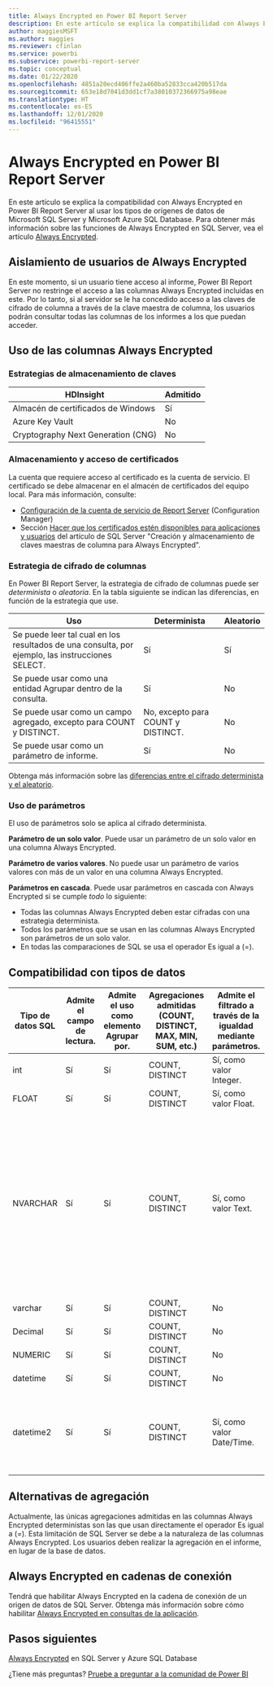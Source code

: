 ```yaml
---
title: Always Encrypted en Power BI Report Server
description: En este artículo se explica la compatibilidad con Always Encrypted en Power BI Report Server al usar los tipos de orígenes de datos de Microsoft SQL Server y Microsoft Azure SQL Database.
author: maggiesMSFT
ms.author: maggies
ms.reviewer: cfinlan
ms.service: powerbi
ms.subservice: powerbi-report-server
ms.topic: conceptual
ms.date: 01/22/2020
ms.openlocfilehash: 4851a20ecd406ffe2a460ba52833cca420b517da
ms.sourcegitcommit: 653e18d7041d3dd1cf7a38010372366975a98eae
ms.translationtype: HT
ms.contentlocale: es-ES
ms.lasthandoff: 12/01/2020
ms.locfileid: "96415551"
---
```

# <a name="always-encrypted-in-power-bi-report-server"></a>Always Encrypted en Power BI Report Server

En este artículo se explica la compatibilidad con Always Encrypted en Power BI Report Server al usar los tipos de orígenes de datos de Microsoft SQL Server y Microsoft Azure SQL Database. Para obtener más información sobre las funciones de Always Encrypted en SQL Server, vea el artículo [Always Encrypted](/sql/relational-databases/security/encryption/always-encrypted-database-engine).

## <a name="always-encrypted-user-isolation"></a>Aislamiento de usuarios de Always Encrypted

En este momento, si un usuario tiene acceso al informe, Power BI Report Server no restringe el acceso a las columnas Always Encrypted incluidas en este.  Por lo tanto, si al servidor se le ha concedido acceso a las claves de cifrado de columna a través de la clave maestra de columna, los usuarios podrán consultar todas las columnas de los informes a los que puedan acceder.

## <a name="always-encrypted-column-usage"></a>Uso de las columnas Always Encrypted

### <a name="key-storage-strategies"></a>Estrategias de almacenamiento de claves

|HDInsight  |Admitido  |
|---------|---------|
|Almacén de certificados de Windows | Sí |
|Azure Key Vault | No |
| Cryptography Next Generation (CNG) | No |

### <a name="certificate-storage-and-access"></a>Almacenamiento y acceso de certificados

La cuenta que requiere acceso al certificado es la cuenta de servicio. El certificado se debe almacenar en el almacén de certificados del equipo local. Para más información, consulte:

- [Configuración de la cuenta de servicio de Report Server](/sql/reporting-services/install-windows/configure-the-report-server-service-account-ssrs-configuration-manager) (Configuration Manager)
- Sección [Hacer que los certificados estén disponibles para aplicaciones y usuarios](/sql/relational-databases/security/encryption/create-and-store-column-master-keys-always-encrypted#making-certificates-available-to-applications-and-users) del artículo de SQL Server "Creación y almacenamiento de claves maestras de columna para Always Encrypted".

### <a name="column-encryption-strategy"></a>Estrategia de cifrado de columnas

En Power BI Report Server, la estrategia de cifrado de columnas puede ser *determinista* o *aleatoria*. En la tabla siguiente se indican las diferencias, en función de la estrategia que use.

|Uso  |Determinista  |Aleatorio  |
|---------|---------|---------|
|Se puede leer tal cual en los resultados de una consulta, por ejemplo, las instrucciones SELECT. | Sí  | Sí  |
|Se puede usar como una entidad Agrupar dentro de la consulta. | Sí | No |
|Se puede usar como un campo agregado, excepto para COUNT y DISTINCT. | No, excepto para COUNT y DISTINCT. | No |
|Se puede usar como un parámetro de informe. | Sí | No |

Obtenga más información sobre las [diferencias entre el cifrado determinista y el aleatorio](/sql/relational-databases/security/encryption/always-encrypted-database-engine#selecting--deterministic-or-randomized-encryption).

### <a name="parameter-usage"></a>Uso de parámetros

El uso de parámetros solo se aplica al cifrado determinista.

**Parámetro de un solo valor**.  Puede usar un parámetro de un solo valor en una columna Always Encrypted.

**Parámetro de varios valores**. No puede usar un parámetro de varios valores con más de un valor en una columna Always Encrypted.

**Parámetros en cascada**. Puede usar parámetros en cascada con Always Encrypted si se cumple *todo* lo siguiente:

- Todas las columnas Always Encrypted deben estar cifradas con una estrategia determinista.
- Todos los parámetros que se usan en las columnas Always Encrypted son parámetros de un solo valor.
- En todas las comparaciones de SQL se usa el operador Es igual a (=).

## <a name="datatype-support"></a>Compatibilidad con tipos de datos

| Tipo de datos SQL | Admite el campo de lectura. | Admite el uso como elemento Agrupar por. | Agregaciones admitidas (COUNT, DISTINCT, MAX, MIN, SUM, etc.) | Admite el filtrado a través de la igualdad mediante parámetros. | Notas |
| --- | --- | --- | --- | --- | --- |
| int | Sí | Sí | COUNT, DISTINCT | Sí, como valor Integer. |   |
| FLOAT | Sí | Sí | COUNT, DISTINCT | Sí, como valor Float. |   |
| NVARCHAR | Sí | Sí | COUNT, DISTINCT | Sí, como valor Text. | El cifrado determinista debe usar una intercalación de columna con un criterio de ordenación binario 2 para columnas de caracteres. Vea el artículo de SQL Server [Always Encrypted](/sql/relational-databases/security/encryption/always-encrypted-database-engine#selecting--deterministic-or-randomized-encryption) para obtener más información al respecto.  |
| varchar | Sí | Sí | COUNT, DISTINCT | No |   |
| Decimal | Sí | Sí | COUNT, DISTINCT | No |   |
| NUMERIC | Sí | Sí | COUNT, DISTINCT | No |   |
| datetime | Sí | Sí | COUNT, DISTINCT | No |   |
| datetime2 | Sí | Sí | COUNT, DISTINCT | Sí, como valor Date/Time. | Se admite si la columna no tiene ninguna precisión de milisegundos (es decir, no es datetime2(0)). |

## <a name="aggregation-alternatives"></a>Alternativas de agregación

Actualmente, las únicas agregaciones admitidas en las columnas Always Encrypted deterministas son las que usan directamente el operador Es igual a (=). Esta limitación de SQL Server se debe a la naturaleza de las columnas Always Encrypted. Los usuarios deben realizar la agregación en el informe, en lugar de la base de datos.

## <a name="always-encrypted-in-connection-strings"></a>Always Encrypted en cadenas de conexión

Tendrá que habilitar Always Encrypted en la cadena de conexión de un origen de datos de SQL Server. Obtenga más información sobre cómo habilitar [Always Encrypted en consultas de la aplicación](/sql/relational-databases/security/encryption/develop-using-always-encrypted-with-net-framework-data-provider#enabling-always-encrypted-for-application-queries).

## <a name="next-steps"></a>Pasos siguientes

[Always Encrypted](/sql/relational-databases/security/encryption/always-encrypted-database-engine) en SQL Server y Azure SQL Database

¿Tiene más preguntas? [Pruebe a preguntar a la comunidad de Power BI](https://community.powerbi.com/)